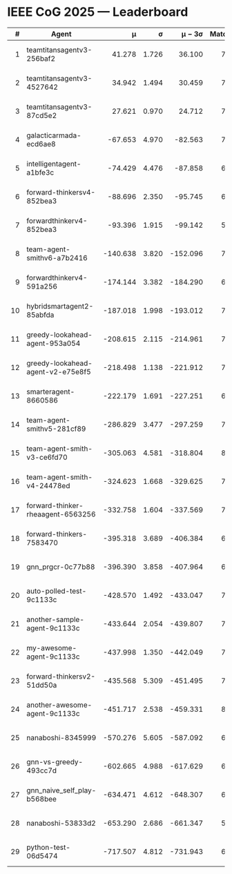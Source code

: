 # IEEE CoG 2025 — Leaderboard

| # | Agent | μ | σ | μ − 3σ | Matches | Updated |
|---:|---|---:|---:|---:|---:|---|
| 1 | teamtitansagentv3-256baf2 | 41.278 | 1.726 | 36.100 | 7822 | 2025-08-19 22:23 |
| 2 | teamtitansagentv3-4527642 | 34.942 | 1.494 | 30.459 | 7274 | 2025-08-19 22:23 |
| 3 | teamtitansagentv3-87cd5e2 | 27.621 | 0.970 | 24.712 | 7988 | 2025-08-19 22:23 |
| 4 | galacticarmada-ecd6ae8 | -67.653 | 4.970 | -82.563 | 7580 | 2025-08-19 22:23 |
| 5 | intelligentagent-a1bfe3c | -74.429 | 4.476 | -87.858 | 6224 | 2025-08-19 22:23 |
| 6 | forward-thinkersv4-852bea3 | -88.696 | 2.350 | -95.745 | 6511 | 2025-08-19 22:23 |
| 7 | forwardthinkerv4-852bea3 | -93.396 | 1.915 | -99.142 | 5985 | 2025-08-19 22:23 |
| 8 | team-agent-smithv6-a7b2416 | -140.638 | 3.820 | -152.096 | 7140 | 2025-08-19 22:23 |
| 9 | forwardthinkerv4-591a256 | -174.144 | 3.382 | -184.290 | 6846 | 2025-08-19 22:23 |
| 10 | hybridsmartagent2-85abfda | -187.018 | 1.998 | -193.012 | 7028 | 2025-08-19 22:23 |
| 11 | greedy-lookahead-agent-953a054 | -208.615 | 2.115 | -214.961 | 7276 | 2025-08-19 22:23 |
| 12 | greedy-lookahead-agent-v2-e75e8f5 | -218.498 | 1.138 | -221.912 | 7376 | 2025-08-19 22:23 |
| 13 | smarteragent-8660586 | -222.179 | 1.691 | -227.251 | 6390 | 2025-08-19 22:23 |
| 14 | team-agent-smithv5-281cf89 | -286.829 | 3.477 | -297.259 | 7800 | 2025-08-19 22:23 |
| 15 | team-agent-smith-v3-ce6fd70 | -305.063 | 4.581 | -318.804 | 8182 | 2025-08-19 22:23 |
| 16 | team-agent-smith-v4-24478ed | -324.623 | 1.668 | -329.625 | 7942 | 2025-08-19 22:23 |
| 17 | forward-thinker-rheaagent-6563256 | -332.758 | 1.604 | -337.569 | 7142 | 2025-08-19 22:23 |
| 18 | forward-thinkers-7583470 | -395.318 | 3.689 | -406.384 | 6940 | 2025-08-19 22:23 |
| 19 | gnn_prgcr-0c77b88 | -396.390 | 3.858 | -407.964 | 6970 | 2025-08-19 22:23 |
| 20 | auto-polled-test-9c1133c | -428.570 | 1.492 | -433.047 | 7100 | 2025-08-19 22:23 |
| 21 | another-sample-agent-9c1133c | -433.644 | 2.054 | -439.807 | 7340 | 2025-08-19 22:23 |
| 22 | my-awesome-agent-9c1133c | -437.998 | 1.350 | -442.049 | 7940 | 2025-08-19 22:23 |
| 23 | forward-thinkersv2-51dd50a | -435.568 | 5.309 | -451.495 | 7682 | 2025-08-19 22:23 |
| 24 | another-awesome-agent-9c1133c | -451.717 | 2.538 | -459.331 | 8220 | 2025-08-19 22:23 |
| 25 | nanaboshi-8345999 | -570.276 | 5.605 | -587.092 | 6520 | 2025-08-19 22:23 |
| 26 | gnn-vs-greedy-493cc7d | -602.665 | 4.988 | -617.629 | 6000 | 2025-08-19 22:23 |
| 27 | gnn_naive_self_play-b568bee | -634.471 | 4.612 | -648.307 | 6300 | 2025-08-19 22:23 |
| 28 | nanaboshi-53833d2 | -653.290 | 2.686 | -661.347 | 5680 | 2025-08-19 22:23 |
| 29 | python-test-06d5474 | -717.507 | 4.812 | -731.943 | 6170 | 2025-08-19 22:23 |
